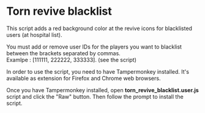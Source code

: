 # Torn revive blacklist

This script adds a red background color at the revive icons for blacklisted users (at hospital list).

 You must add or remove user IDs for the players you want to blacklist between the brackets separated by commas. <br> Examlpe : [111111, 222222, 333333]. (see the script)

In order to use the script, you need to have Tampermonkey installed. It's available as extension for Firefox and Chrome web browsers.

Once you have Tampermonkey installed, open <b>torn_revive_blacklist.user.js</b> script and click the "Raw" button. Then follow the prompt to install the script.
